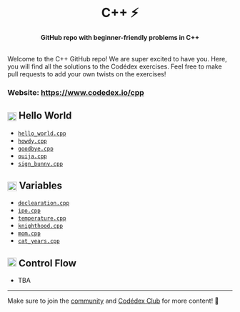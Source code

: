 <div align="center">
  <br>
  <h1>C++ ⚡</h1>
  <strong>GitHub repo with beginner-friendly problems in C++</strong>
</div>
<br>

Welcome to the C++ GitHub repo! We are super excited to have you. Here, you will find all the solutions to the Codédex exercises. Feel free to make pull requests to add your own twists on the exercises!

### Website: https://www.codedex.io/cpp

## <img src="https://raw.githubusercontent.com/codedex-io/python-101/main/assets/badge_earth.png" height="20" style="vertical-align: middle"> Hello World

- [`hello_world.cpp`](https://github.com/codedex-io/cpp-101/blob/main/1-hello-world/01_hello_world.cpp)
- [`howdy.cpp`](https://github.com/codedex-io/cpp-101/blob/main/1-hello-world/02_howdy.cpp)
- [`goodbye.cpp`](https://github.com/codedex-io/cpp-101/blob/main/1-hello-world/03_goodbye.cpp)
- [`ouija.cpp`](https://github.com/codedex-io/cpp-101/blob/main/1-hello-world/04_ouija.cpp)
- [`sign_bunny.cpp`](https://github.com/codedex-io/cpp-101/blob/main/1-hello-world/05_sign_bunny.cpp)

## <img src="https://raw.githubusercontent.com/codedex-io/python-101/main/assets/badge_equal.png" height="21" style="vertical-align: middle"> Variables

<!-- link not applied yet ^-^ -->

- [`declearation.cpp`]()
- [`ipo.cpp`]()
- [`temperature.cpp`]()
- [`knighthood.cpp`]()
- [`mom.cpp`]()
- [`cat_years.cpp`]()

## <img src="https://raw.githubusercontent.com/codedex-io/python-101/main/assets/badge_fork.png" height="20"> Control Flow

- TBA

---

Make sure to join the [community](https://www.codedex.io/community) and [Codédex Club](https://www.codedex.io/pricing) for more content! 💖
